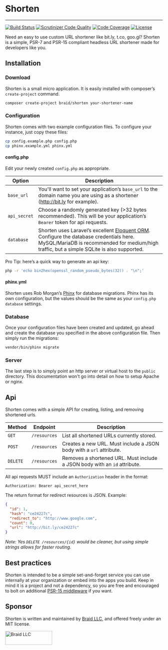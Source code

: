 # Shorten
---------
[![Build Status](https://scrutinizer-ci.com/g/wearebraid/shorten/badges/build.png?b=master)](https://scrutinizer-ci.com/g/wearebraid/shorten/build-status/master)
[![Scrutinizer Code Quality](https://scrutinizer-ci.com/g/wearebraid/shorten/badges/quality-score.png?b=master)](https://scrutinizer-ci.com/g/wearebraid/shorten/?branch=master)
[![Code Coverage](https://scrutinizer-ci.com/g/wearebraid/shorten/badges/coverage.png?b=master)](https://scrutinizer-ci.com/g/wearebraid/shorten/?branch=master)
[![License](https://poser.pugx.org/braid/shorten/license)](https://packagist.org/packages/braid/shorten)


Need an easy to use custom URL shortener like bit.ly, t.co, goo.gl? Shorten is a simple, PSR-7 and PSR-15 compliant headless URL shortener made for developers like you.

## Installation

### Download

Shorten is a small micro application. It is easily installed with composer’s `create-project` command.

```sh
composer create-project braid/shorten your-shortener-name
```

### Configuration

Shorten comes with two example configuration files. To configure your instance, just copy these files:

```sh
cp config.example.php config.php
cp phinx.example.yml phinx.yml
```

#### config.php

Edit your newly created `config.php` as appropriate.

Option        | Description
--------------|--------------------------------------
`base_url`    | You'll want to set your application’s `base_url` to the domain name you are using as a shortener (http://bit.ly for example).
`api_secret`  | Choose a randomly generated key (>32 bytes recommended). This will be your application’s `Bearer` token for api requests.
`database`    | Shorten uses Laravel’s excellent [Eloquent ORM](https://laravel.com/docs/5.5/eloquent). Configure the database credentials here. MySQL/MariaDB is recommended for medium/high traffic, but a simple SQLite is also supported.

Pro Tip: here’s a quick way to generate an api key:

```sh
php -r 'echo bin2hex(openssl_random_pseudo_bytes(32)) . "\n";'
```

#### phinx.yml

Shorten uses Rob Morgan’s [Phinx](https://phinx.org/) for database migrations. Phinx has its own configuration, but the values should be the same as your `config.php` `database` settings.

### Database

Once your configuration files have been created and updated, go ahead and create the database you specified in the above configuration file. Then simply run the migrations:

```sh
vendor/bin/phinx migrate
```

### Server

The last step is to simply point an http server or virtual host to the `public` directory. This documentation won't go into detail on how to setup Apache or nginx.

## Api

Shorten comes with a simple API for creating, listing, and removing shortened urls.

Method   | Endpoint      | Description
---------|---------------|-------------------------------------
`GET`    | `/resources`  | List all shortened URLs currently stored.
`POST`   | `/resources`  | Creates a new URL. Must include a JSON body with a `url` attribute.
`DELETE` | `/resources`  | Removes a shortened URL. Must include a JSON body with an `id` attribute.

All api requests MUST include an `Authorization` header in the format:

```
Authorization: Bearer api_secret_here
```

The return format for redirect resources is JSON. Example:

```json
{
  "id": 1,
  "hash": "ce24227c",
  "redirect_to": "http://www.google.com",
  "count": 0,
  "url": "http://bit.ly/ce24227c"
}
```

_Note: Yes `DELETE /resources/{id}` would be cleaner, but using simple strings allows for faster routing._

## Best practices

Shorten is intended to be a simple set-and-forget service you can use internally at your organization or embed into the apps you build. Keep in mind it is a project and not a dependency, so you are free and encouraged to bolt on additional [PSR-15 middleware](https://github.com/middlewares/psr15-middlewares) if you want.

## Sponsor

Shorten is written and maintained by [Braid LLC](https://www.wearebraid.com), and offered freely under an MIT license.

[<img src="https://assets.wearebraid.com/sig.png" title="Written and maintained by Braid LLC" alt="Braid LLC" width="150" height="44">](https://www.wearebraid.com)